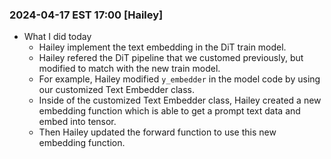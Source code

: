 ### 2024-04-17 EST 17:00 [Hailey] 
- What I did today
  * Hailey implement the text embedding in the DiT train model.
  * Hailey refered the DiT pipeline that we customed previously, but modified to match with the new train model.
  * For example, Hailey modified ```y_embedder``` in the model code by using our customized Text Embedder class. 
  * Inside of the customized Text Embedder class, Hailey created a new embedding function which is able to get a prompt text data and embed into tensor. 
  * Then Hailey updated the forward function to use this new embedding function. 